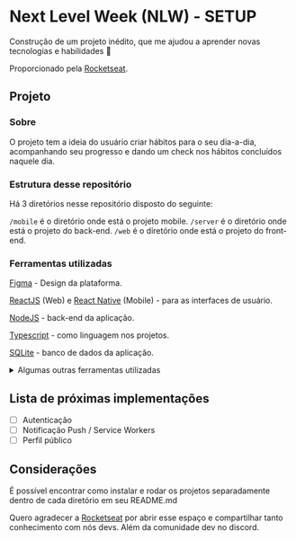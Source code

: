 # Next Level Week (NLW) - SETUP


Construção de um projeto inédito, que me ajudou a aprender novas tecnologias e habilidades 🚀

Proporcionado pela [Rocketseat](https://www.rocketseat.com.br).

## Projeto

### Sobre

O projeto tem a ideia do usuário criar hábitos para o seu dia-a-dia, acompanhando seu progresso e dando um check nos hábitos concluídos naquele dia.

### Estrutura desse repositório

Há 3 diretórios nesse repositório disposto do seguinte:

`/mobile` é o diretório onde está o projeto mobile.
`/server` é o diretório onde está o projeto do back-end.
`/web` é o diretório onde está o projeto do front-end.

### Ferramentas utilizadas

[Figma](https://www.figma.com) - Design da plataforma.

[ReactJS](https://reactjs.org) (Web) e [React Native](https://reactnative.dev) (Mobile) - para as interfaces de usuário.

[NodeJS](https://nodejs.org) - back-end da aplicação.

[Typescript](https://www.typescriptlang.org) - como linguagem nos projetos.

[SQLite](https://www.sqlite.org) - banco de dados da aplicação.

<details>
  <summary>Algumas outras ferramentas utilizadas</summary>
  <br />

  [Vite](https://vitejs.dev) - Conjunto de ferramentas para front-end.

  [Fastify](https://www.fastify.io) - Estrutura da web rápida e com baixo overhead, para Node.js.

  [Prisma](https://prisma.io) - um ORM para Node e Typescript.

  [Radix-UI](https://www.radix-ui.com) - Para criação de componentes acessíveis em React.

  [Phosphor Icons](https://phosphoricons.com) - Biblioteca de ícones utilizado na web.

  [TailwindCSS](https://tailwindcss.com) - Framework CSS para facilitar a estilização.

  [React Native Navigation](https://reactnavigation.org) - Para navegação dentro do app mobile.

  [React Native Reanimated](https://docs.swmansion.com/react-native-reanimated/) - Biblioteca de efeitos de transição e animação.
</details>

## Lista de próximas implementações

- [ ] Autenticação
- [ ] Notificação Push / Service Workers
- [ ] Perfil público

## Considerações

É possível encontrar como instalar e rodar os projetos separadamente dentro de cada diretório em seu README.md

Quero agradecer a [Rocketseat](https://www.rocketseat.com.br) por abrir esse espaço e compartilhar tanto conhecimento com nós devs. Além da comunidade dev no discord.

